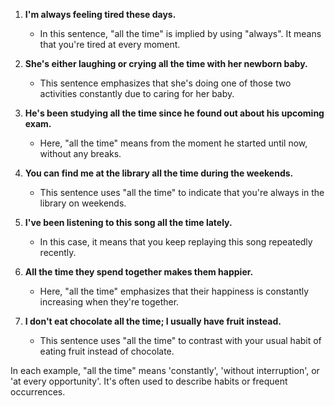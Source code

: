 1. **I'm always feeling tired these days.**
   - In this sentence, "all the time" is implied by using "always". It means that you're tired at every moment.

2. **She's either laughing or crying all the time with her newborn baby.**
   - This sentence emphasizes that she's doing one of those two activities constantly due to caring for her baby.

3. **He's been studying all the time since he found out about his upcoming exam.**
   - Here, "all the time" means from the moment he started until now, without any breaks.

4. **You can find me at the library all the time during the weekends.**
   - This sentence uses "all the time" to indicate that you're always in the library on weekends.

5. **I've been listening to this song all the time lately.**
   - In this case, it means that you keep replaying this song repeatedly recently.

6. **All the time they spend together makes them happier.**
   - Here, "all the time" emphasizes that their happiness is constantly increasing when they're together.

7. **I don't eat chocolate all the time; I usually have fruit instead.**
   - This sentence uses "all the time" to contrast with your usual habit of eating fruit instead of chocolate.

In each example, "all the time" means 'constantly', 'without interruption', or 'at every opportunity'. It's often used to describe habits or frequent occurrences.